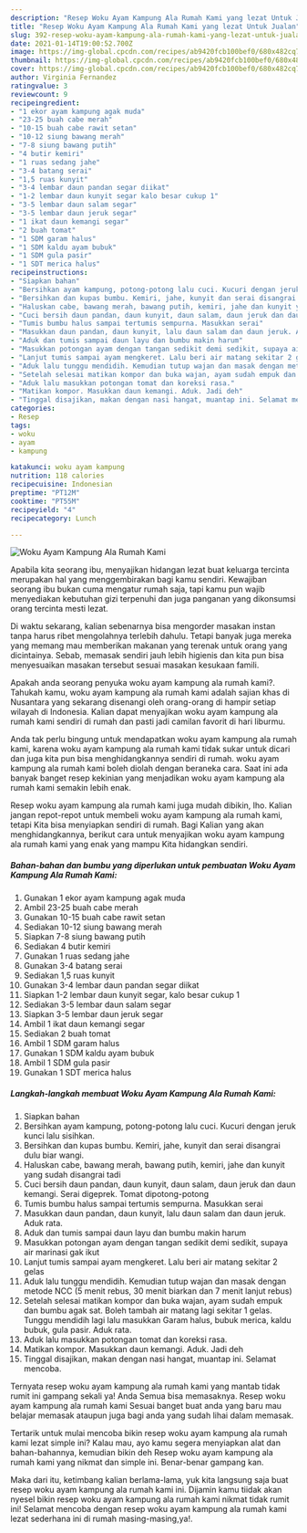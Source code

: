 ```yaml
---
description: "Resep Woku Ayam Kampung Ala Rumah Kami yang lezat Untuk Jualan"
title: "Resep Woku Ayam Kampung Ala Rumah Kami yang lezat Untuk Jualan"
slug: 392-resep-woku-ayam-kampung-ala-rumah-kami-yang-lezat-untuk-jualan
date: 2021-01-14T19:00:52.700Z
image: https://img-global.cpcdn.com/recipes/ab9420fcb100bef0/680x482cq70/woku-ayam-kampung-ala-rumah-kami-foto-resep-utama.jpg
thumbnail: https://img-global.cpcdn.com/recipes/ab9420fcb100bef0/680x482cq70/woku-ayam-kampung-ala-rumah-kami-foto-resep-utama.jpg
cover: https://img-global.cpcdn.com/recipes/ab9420fcb100bef0/680x482cq70/woku-ayam-kampung-ala-rumah-kami-foto-resep-utama.jpg
author: Virginia Fernandez
ratingvalue: 3
reviewcount: 9
recipeingredient:
- "1 ekor ayam kampung agak muda"
- "23-25 buah cabe merah"
- "10-15 buah cabe rawit setan"
- "10-12 siung bawang merah"
- "7-8 siung bawang putih"
- "4 butir kemiri"
- "1 ruas sedang jahe"
- "3-4 batang serai"
- "1,5 ruas kunyit"
- "3-4 lembar daun pandan segar diikat"
- "1-2 lembar daun kunyit segar kalo besar cukup 1"
- "3-5 lembar daun salam segar"
- "3-5 lembar daun jeruk segar"
- "1 ikat daun kemangi segar"
- "2 buah tomat"
- "1 SDM garam halus"
- "1 SDM kaldu ayam bubuk"
- "1 SDM gula pasir"
- "1 SDT merica halus"
recipeinstructions:
- "Siapkan bahan"
- "Bersihkan ayam kampung, potong-potong lalu cuci. Kucuri dengan jeruk kunci lalu sisihkan."
- "Bersihkan dan kupas bumbu. Kemiri, jahe, kunyit dan serai disangrai dulu biar wangi."
- "Haluskan cabe, bawang merah, bawang putih, kemiri, jahe dan kunyit yang sudah disangrai tadi"
- "Cuci bersih daun pandan, daun kunyit, daun salam, daun jeruk dan daun kemangi. Serai digeprek. Tomat dipotong-potong"
- "Tumis bumbu halus sampai tertumis sempurna. Masukkan serai"
- "Masukkan daun pandan, daun kunyit, lalu daun salam dan daun jeruk. Aduk rata."
- "Aduk dan tumis sampai daun layu dan bumbu makin harum"
- "Masukkan potongan ayam dengan tangan sedikit demi sedikit, supaya air marinasi gak ikut"
- "Lanjut tumis sampai ayam mengkeret. Lalu beri air matang sekitar 2 gelas"
- "Aduk lalu tunggu mendidih. Kemudian tutup wajan dan masak dengan metode NCC (5 menit rebus, 30 menit biarkan dan 7 menit lanjut rebus)"
- "Setelah selesai matikan kompor dan buka wajan, ayam sudah empuk dan bumbu agak sat. Boleh tambah air matang lagi sekitar 1 gelas. Tunggu mendidih lagi lalu masukkan Garam halus, bubuk merica, kaldu bubuk, gula pasir. Aduk rata."
- "Aduk lalu masukkan potongan tomat dan koreksi rasa."
- "Matikan kompor. Masukkan daun kemangi. Aduk. Jadi deh"
- "Tinggal disajikan, makan dengan nasi hangat, muantap ini. Selamat mencoba."
categories:
- Resep
tags:
- woku
- ayam
- kampung

katakunci: woku ayam kampung 
nutrition: 118 calories
recipecuisine: Indonesian
preptime: "PT12M"
cooktime: "PT55M"
recipeyield: "4"
recipecategory: Lunch

---
```



![Woku Ayam Kampung Ala Rumah Kami](https://img-global.cpcdn.com/recipes/ab9420fcb100bef0/680x482cq70/woku-ayam-kampung-ala-rumah-kami-foto-resep-utama.jpg)

Apabila kita seorang ibu, menyajikan hidangan lezat buat keluarga tercinta merupakan hal yang menggembirakan bagi kamu sendiri. Kewajiban seorang ibu bukan cuma mengatur rumah saja, tapi kamu pun wajib menyediakan kebutuhan gizi terpenuhi dan juga panganan yang dikonsumsi orang tercinta mesti lezat.

Di waktu  sekarang, kalian sebenarnya bisa mengorder masakan instan tanpa harus ribet mengolahnya terlebih dahulu. Tetapi banyak juga mereka yang memang mau memberikan makanan yang terenak untuk orang yang dicintainya. Sebab, memasak sendiri jauh lebih higienis dan kita pun bisa menyesuaikan masakan tersebut sesuai masakan kesukaan famili. 



Apakah anda seorang penyuka woku ayam kampung ala rumah kami?. Tahukah kamu, woku ayam kampung ala rumah kami adalah sajian khas di Nusantara yang sekarang disenangi oleh orang-orang di hampir setiap wilayah di Indonesia. Kalian dapat menyajikan woku ayam kampung ala rumah kami sendiri di rumah dan pasti jadi camilan favorit di hari liburmu.

Anda tak perlu bingung untuk mendapatkan woku ayam kampung ala rumah kami, karena woku ayam kampung ala rumah kami tidak sukar untuk dicari dan juga kita pun bisa menghidangkannya sendiri di rumah. woku ayam kampung ala rumah kami boleh diolah dengan beraneka cara. Saat ini ada banyak banget resep kekinian yang menjadikan woku ayam kampung ala rumah kami semakin lebih enak.

Resep woku ayam kampung ala rumah kami juga mudah dibikin, lho. Kalian jangan repot-repot untuk membeli woku ayam kampung ala rumah kami, tetapi Kita bisa menyiapkan sendiri di rumah. Bagi Kalian yang akan menghidangkannya, berikut cara untuk menyajikan woku ayam kampung ala rumah kami yang enak yang mampu Kita hidangkan sendiri.

<!--inarticleads1-->

##### Bahan-bahan dan bumbu yang diperlukan untuk pembuatan Woku Ayam Kampung Ala Rumah Kami:

1. Gunakan 1 ekor ayam kampung agak muda
1. Ambil 23-25 buah cabe merah
1. Gunakan 10-15 buah cabe rawit setan
1. Sediakan 10-12 siung bawang merah
1. Siapkan 7-8 siung bawang putih
1. Sediakan 4 butir kemiri
1. Gunakan 1 ruas sedang jahe
1. Gunakan 3-4 batang serai
1. Sediakan 1,5 ruas kunyit
1. Gunakan 3-4 lembar daun pandan segar diikat
1. Siapkan 1-2 lembar daun kunyit segar, kalo besar cukup 1
1. Sediakan 3-5 lembar daun salam segar
1. Siapkan 3-5 lembar daun jeruk segar
1. Ambil 1 ikat daun kemangi segar
1. Sediakan 2 buah tomat
1. Ambil 1 SDM garam halus
1. Gunakan 1 SDM kaldu ayam bubuk
1. Ambil 1 SDM gula pasir
1. Gunakan 1 SDT merica halus




<!--inarticleads2-->

##### Langkah-langkah membuat Woku Ayam Kampung Ala Rumah Kami:

1. Siapkan bahan
1. Bersihkan ayam kampung, potong-potong lalu cuci. Kucuri dengan jeruk kunci lalu sisihkan.
1. Bersihkan dan kupas bumbu. Kemiri, jahe, kunyit dan serai disangrai dulu biar wangi.
1. Haluskan cabe, bawang merah, bawang putih, kemiri, jahe dan kunyit yang sudah disangrai tadi
1. Cuci bersih daun pandan, daun kunyit, daun salam, daun jeruk dan daun kemangi. Serai digeprek. Tomat dipotong-potong
1. Tumis bumbu halus sampai tertumis sempurna. Masukkan serai
1. Masukkan daun pandan, daun kunyit, lalu daun salam dan daun jeruk. Aduk rata.
1. Aduk dan tumis sampai daun layu dan bumbu makin harum
1. Masukkan potongan ayam dengan tangan sedikit demi sedikit, supaya air marinasi gak ikut
1. Lanjut tumis sampai ayam mengkeret. Lalu beri air matang sekitar 2 gelas
1. Aduk lalu tunggu mendidih. Kemudian tutup wajan dan masak dengan metode NCC (5 menit rebus, 30 menit biarkan dan 7 menit lanjut rebus)
1. Setelah selesai matikan kompor dan buka wajan, ayam sudah empuk dan bumbu agak sat. Boleh tambah air matang lagi sekitar 1 gelas. Tunggu mendidih lagi lalu masukkan Garam halus, bubuk merica, kaldu bubuk, gula pasir. Aduk rata.
1. Aduk lalu masukkan potongan tomat dan koreksi rasa.
1. Matikan kompor. Masukkan daun kemangi. Aduk. Jadi deh
1. Tinggal disajikan, makan dengan nasi hangat, muantap ini. Selamat mencoba.




Ternyata resep woku ayam kampung ala rumah kami yang mantab tidak rumit ini gampang sekali ya! Anda Semua bisa memasaknya. Resep woku ayam kampung ala rumah kami Sesuai banget buat anda yang baru mau belajar memasak ataupun juga bagi anda yang sudah lihai dalam memasak.

Tertarik untuk mulai mencoba bikin resep woku ayam kampung ala rumah kami lezat simple ini? Kalau mau, ayo kamu segera menyiapkan alat dan bahan-bahannya, kemudian bikin deh Resep woku ayam kampung ala rumah kami yang nikmat dan simple ini. Benar-benar gampang kan. 

Maka dari itu, ketimbang kalian berlama-lama, yuk kita langsung saja buat resep woku ayam kampung ala rumah kami ini. Dijamin kamu tiidak akan nyesel bikin resep woku ayam kampung ala rumah kami nikmat tidak rumit ini! Selamat mencoba dengan resep woku ayam kampung ala rumah kami lezat sederhana ini di rumah masing-masing,ya!.

